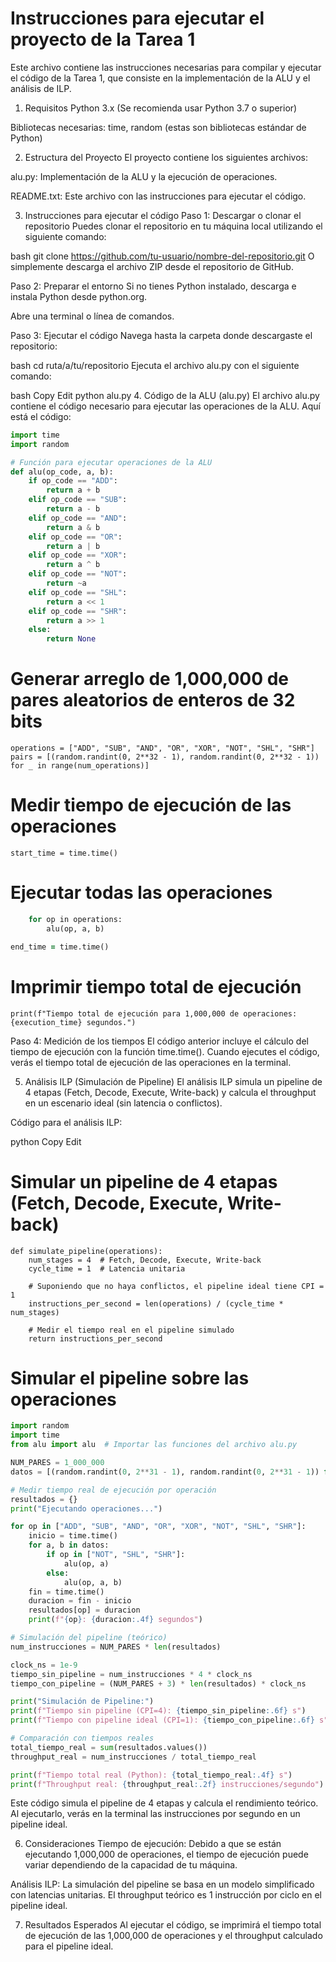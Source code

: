 # Instrucciones para ejecutar el proyecto de la Tarea 1
Este archivo contiene las instrucciones necesarias para compilar y ejecutar el código de la Tarea 1, que consiste en la implementación de la ALU y el análisis de ILP.

1. Requisitos
Python 3.x (Se recomienda usar Python 3.7 o superior)

Bibliotecas necesarias: time, random (estas son bibliotecas estándar de Python)

2. Estructura del Proyecto
El proyecto contiene los siguientes archivos:

alu.py: Implementación de la ALU y la ejecución de operaciones.

README.txt: Este archivo con las instrucciones para ejecutar el código.

3. Instrucciones para ejecutar el código
Paso 1: Descargar o clonar el repositorio
Puedes clonar el repositorio en tu máquina local utilizando el siguiente comando:

bash
git clone https://github.com/tu-usuario/nombre-del-repositorio.git
O simplemente descarga el archivo ZIP desde el repositorio de GitHub.

Paso 2: Preparar el entorno
Si no tienes Python instalado, descarga e instala Python desde python.org.

Abre una terminal o línea de comandos.

Paso 3: Ejecutar el código
Navega hasta la carpeta donde descargaste el repositorio:

bash
cd ruta/a/tu/repositorio
Ejecuta el archivo alu.py con el siguiente comando:

bash
Copy
Edit
python alu.py
4. Código de la ALU (alu.py)
El archivo alu.py contiene el código necesario para ejecutar las operaciones de la ALU. Aquí está el código:

```python
import time
import random

# Función para ejecutar operaciones de la ALU
def alu(op_code, a, b):
    if op_code == "ADD":
        return a + b
    elif op_code == "SUB":
        return a - b
    elif op_code == "AND":
        return a & b
    elif op_code == "OR":
        return a | b
    elif op_code == "XOR":
        return a ^ b
    elif op_code == "NOT":
        return ~a
    elif op_code == "SHL":
        return a << 1
    elif op_code == "SHR":
        return a >> 1
    else:
        return None
```
# Generar arreglo de 1,000,000 de pares aleatorios de enteros de 32 bits
```num_operations = 1000000
operations = ["ADD", "SUB", "AND", "OR", "XOR", "NOT", "SHL", "SHR"]
pairs = [(random.randint(0, 2**32 - 1), random.randint(0, 2**32 - 1)) for _ in range(num_operations)]
```
# Medir tiempo de ejecución de las operaciones
```
start_time = time.time()
```
# Ejecutar todas las operaciones
```for a, b in pairs:
    for op in operations:
        alu(op, a, b)

end_time = time.time()
```
# Imprimir tiempo total de ejecución
```execution_time = end_time - start_time
print(f"Tiempo total de ejecución para 1,000,000 de operaciones: {execution_time} segundos.")
```
Paso 4: Medición de los tiempos
El código anterior incluye el cálculo del tiempo de ejecución con la función time.time(). Cuando ejecutes el código, verás el tiempo total de ejecución de las operaciones en la terminal.

5. Análisis ILP (Simulación de Pipeline)
El análisis ILP simula un pipeline de 4 etapas (Fetch, Decode, Execute, Write-back) y calcula el throughput en un escenario ideal (sin latencia o conflictos).

Código para el análisis ILP:

python
Copy
Edit
# Simular un pipeline de 4 etapas (Fetch, Decode, Execute, Write-back)
```
def simulate_pipeline(operations):
    num_stages = 4  # Fetch, Decode, Execute, Write-back
    cycle_time = 1  # Latencia unitaria

    # Suponiendo que no haya conflictos, el pipeline ideal tiene CPI = 1
    instructions_per_second = len(operations) / (cycle_time * num_stages)

    # Medir el tiempo real en el pipeline simulado
    return instructions_per_second
```
# Simular el pipeline sobre las operaciones
```python
import random
import time
from alu import alu  # Importar las funciones del archivo alu.py

NUM_PARES = 1_000_000
datos = [(random.randint(0, 2**31 - 1), random.randint(0, 2**31 - 1)) for _ in range(NUM_PARES)]

# Medir tiempo real de ejecución por operación
resultados = {}
print("Ejecutando operaciones...")

for op in ["ADD", "SUB", "AND", "OR", "XOR", "NOT", "SHL", "SHR"]:
    inicio = time.time()
    for a, b in datos:
        if op in ["NOT", "SHL", "SHR"]:
            alu(op, a)
        else:
            alu(op, a, b)
    fin = time.time()
    duracion = fin - inicio
    resultados[op] = duracion
    print(f"{op}: {duracion:.4f} segundos")

# Simulación del pipeline (teórico)
num_instrucciones = NUM_PARES * len(resultados)  

clock_ns = 1e-9
tiempo_sin_pipeline = num_instrucciones * 4 * clock_ns
tiempo_con_pipeline = (NUM_PARES + 3) * len(resultados) * clock_ns

print("Simulación de Pipeline:")
print(f"Tiempo sin pipeline (CPI=4): {tiempo_sin_pipeline:.6f} s")
print(f"Tiempo con pipeline ideal (CPI=1): {tiempo_con_pipeline:.6f} s")

# Comparación con tiempos reales
total_tiempo_real = sum(resultados.values())
throughput_real = num_instrucciones / total_tiempo_real

print(f"Tiempo total real (Python): {total_tiempo_real:.4f} s")
print(f"Throughput real: {throughput_real:.2f} instrucciones/segundo")
```
Este código simula el pipeline de 4 etapas y calcula el rendimiento teórico. Al ejecutarlo, verás en la terminal las instrucciones por segundo en un pipeline ideal.

6. Consideraciones
Tiempo de ejecución: Debido a que se están ejecutando 1,000,000 de operaciones, el tiempo de ejecución puede variar dependiendo de la capacidad de tu máquina.

Análisis ILP: La simulación del pipeline se basa en un modelo simplificado con latencias unitarias. El throughput teórico es 1 instrucción por ciclo en el pipeline ideal.

7. Resultados Esperados
Al ejecutar el código, se imprimirá el tiempo total de ejecución de las 1,000,000 de operaciones y el throughput calculado para el pipeline ideal.
